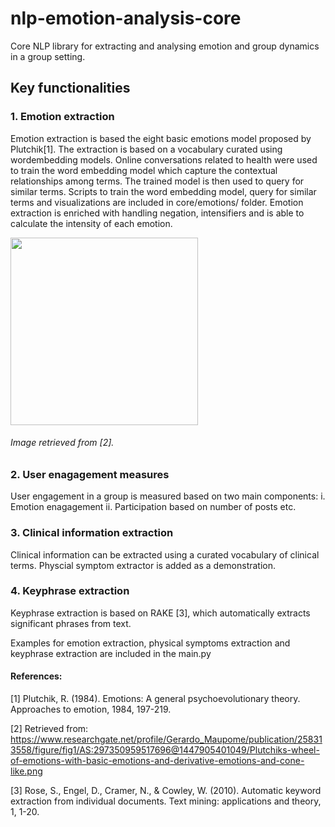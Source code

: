 # nlp-emotion-analysis-core
Core NLP library for extracting and analysing emotion and group dynamics in a group setting.

## Key functionalities

### 1. Emotion extraction
Emotion extraction is based the eight basic emotions model proposed by Plutchik[1]. The extraction is based on a vocabulary 
curated using wordembedding models. Online conversations related to health were used to train the word embedding model which capture the 
contextual relationships among terms. The trained model is then used to query for similar terms. Scripts to train the word embedding model,
query for similar terms and visualizations are included in core/emotions/ folder.
Emotion extraction is enriched with handling negation, intensifiers and is able to calculate the intensity of each emotion.

<img src="https://www.researchgate.net/profile/Gerardo_Maupome/publication/258313558/figure/fig1/AS:297350959517696@1447905401049/Plutchiks-wheel-of-emotions-with-basic-emotions-and-derivative-emotions-and-cone-like.png" data-canonical-src="https://www.researchgate.net/profile/Gerardo_Maupome/publication/258313558/figure/fig1/AS:297350959517696@1447905401049/Plutchiks-wheel-of-emotions-with-basic-emotions-and-derivative-emotions-and-cone-like.png" width="300" height="300" />
<h6>Image retrieved from [2].<h6>


### 2. User enagagement measures
User engagement in a group is measured based on two main components:
  i. Emotion enagagement
  ii. Participation based on number of posts etc.
  

### 3. Clinical information extraction
Clinical information can be extracted using a curated vocabulary of clinical terms. Physcial symptom extractor is added as a demonstration.


### 4. Keyphrase extraction
Keyphrase extraction is based on RAKE [3], which automatically extracts significant phrases from text.





Examples for emotion extraction, physical symptoms extraction and keyphrase extraction are included in the main.py







#### References:

[1] Plutchik, R. (1984). Emotions: A general psychoevolutionary theory. Approaches to emotion, 1984, 197-219.

[2] Retrieved from: https://www.researchgate.net/profile/Gerardo_Maupome/publication/258313558/figure/fig1/AS:297350959517696@1447905401049/Plutchiks-wheel-of-emotions-with-basic-emotions-and-derivative-emotions-and-cone-like.png

[3] Rose, S., Engel, D., Cramer, N., & Cowley, W. (2010). Automatic keyword extraction from individual documents. Text mining: applications and theory, 1, 1-20.